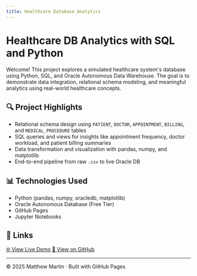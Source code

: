 ```yaml
---
title: Healthcare Database Analytics
---
```


# Healthcare DB Analytics with SQL and Python

Welcome! This project explores a simulated healthcare system's database using Python, SQL, and Oracle Autonomous Data Warehouse. The goal is to demonstrate data integration, relational schema modeling, and meaningful analytics using real-world healthcare concepts.

## 🔍 Project Highlights

- Relational schema design using `PATIENT`, `DOCTOR`, `APPOINTMENT`, `BILLING`, and `MEDICAL_PROCEDURE` tables
- SQL queries and views for insights like appointment frequency, doctor workload, and patient billing summaries
- Data transformation and visualization with pandas, numpy, and matplotlib
- End-to-end pipeline from raw `.csv` to live Oracle DB

## 📊 Technologies Used

- Python (pandas, numpy, oracledb, matplotlib)
- Oracle Autonomous Database (Free Tier)
- GitHub Pages
- Jupyter Notebooks

## 🔗 Links

<a href="https://yourusername.github.io/your-repo-name/" class="button" target="_blank">🌐 View Live Demo</a>
<a href="https://github.com/yourusername/your-repo-name" class="button" target="_blank">🔗 View on GitHub</a>

---

&copy; 2025 Matthew Martin · Built with GitHub Pages

